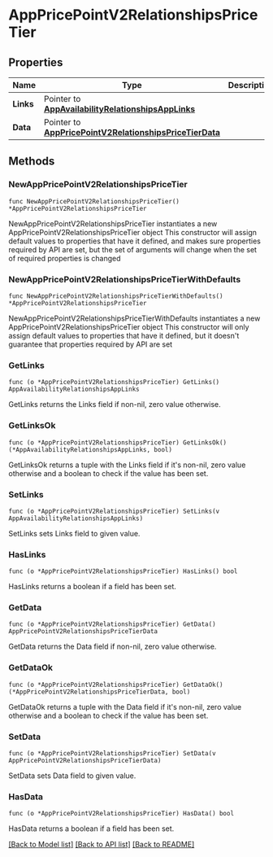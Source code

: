 # AppPricePointV2RelationshipsPriceTier

## Properties

Name | Type | Description | Notes
------------ | ------------- | ------------- | -------------
**Links** | Pointer to [**AppAvailabilityRelationshipsAppLinks**](AppAvailabilityRelationshipsAppLinks.md) |  | [optional] 
**Data** | Pointer to [**AppPricePointV2RelationshipsPriceTierData**](AppPricePointV2RelationshipsPriceTierData.md) |  | [optional] 

## Methods

### NewAppPricePointV2RelationshipsPriceTier

`func NewAppPricePointV2RelationshipsPriceTier() *AppPricePointV2RelationshipsPriceTier`

NewAppPricePointV2RelationshipsPriceTier instantiates a new AppPricePointV2RelationshipsPriceTier object
This constructor will assign default values to properties that have it defined,
and makes sure properties required by API are set, but the set of arguments
will change when the set of required properties is changed

### NewAppPricePointV2RelationshipsPriceTierWithDefaults

`func NewAppPricePointV2RelationshipsPriceTierWithDefaults() *AppPricePointV2RelationshipsPriceTier`

NewAppPricePointV2RelationshipsPriceTierWithDefaults instantiates a new AppPricePointV2RelationshipsPriceTier object
This constructor will only assign default values to properties that have it defined,
but it doesn't guarantee that properties required by API are set

### GetLinks

`func (o *AppPricePointV2RelationshipsPriceTier) GetLinks() AppAvailabilityRelationshipsAppLinks`

GetLinks returns the Links field if non-nil, zero value otherwise.

### GetLinksOk

`func (o *AppPricePointV2RelationshipsPriceTier) GetLinksOk() (*AppAvailabilityRelationshipsAppLinks, bool)`

GetLinksOk returns a tuple with the Links field if it's non-nil, zero value otherwise
and a boolean to check if the value has been set.

### SetLinks

`func (o *AppPricePointV2RelationshipsPriceTier) SetLinks(v AppAvailabilityRelationshipsAppLinks)`

SetLinks sets Links field to given value.

### HasLinks

`func (o *AppPricePointV2RelationshipsPriceTier) HasLinks() bool`

HasLinks returns a boolean if a field has been set.

### GetData

`func (o *AppPricePointV2RelationshipsPriceTier) GetData() AppPricePointV2RelationshipsPriceTierData`

GetData returns the Data field if non-nil, zero value otherwise.

### GetDataOk

`func (o *AppPricePointV2RelationshipsPriceTier) GetDataOk() (*AppPricePointV2RelationshipsPriceTierData, bool)`

GetDataOk returns a tuple with the Data field if it's non-nil, zero value otherwise
and a boolean to check if the value has been set.

### SetData

`func (o *AppPricePointV2RelationshipsPriceTier) SetData(v AppPricePointV2RelationshipsPriceTierData)`

SetData sets Data field to given value.

### HasData

`func (o *AppPricePointV2RelationshipsPriceTier) HasData() bool`

HasData returns a boolean if a field has been set.


[[Back to Model list]](../README.md#documentation-for-models) [[Back to API list]](../README.md#documentation-for-api-endpoints) [[Back to README]](../README.md)



